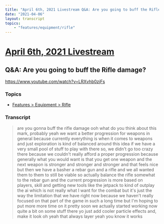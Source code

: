 ```yaml
---
title: "April 6th, 2021 Livestream Q&A: Are you going to buff the Rifle damage?"
date: "2021-04-06"
layout: transcript
topics:
    - "features/equipment/rifle"
---
```

# [April 6th, 2021 Livestream](../2021-04-06.md)
## Q&A: Are you going to buff the Rifle damage?
https://www.youtube.com/watch?v=LRXvhb0zjFs

### Topics
* [Features > Equipment > Rifle](../topics/features/equipment/rifle.md)

### Transcript

> are you gonna buff the rifle damage ooh what do you think about this mark, probably yeah we want a better progression for weapons in general because currently everything is when it comes to weapons and just exploration is kind of balanced around this idea if we have a very small pool of stuff to play with there so, we didn't go too crazy there because we couldn't really afford a proper progression because generally what you would want is that you get one weapon and the next weapon is stronger and stronger and stronger and that feels nice but then we have a basher a rebar gun and a rifle and we all wanted them to them to still be viable so actually balance the rifle somewhat to the rebar gun and the current progression is more based on players, skill and getting new tools like the jetpack to kind of outplay the ai which is not really what I want for the combat but it's just the way the limitation that we have right now because we haven't really focused on that part of the game in such a long time but I'm hoping to put more more time on it pretty soon we actually started working now quite a bit on some stuff there yo just add cooler particle effects and, make it look oh yeah that always layer yeah you know it works
